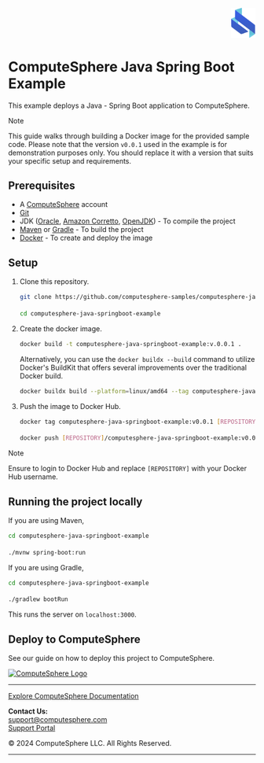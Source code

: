<p align="right">
    <img src="https://raw.githubusercontent.com/computesphere-samples/computesphere-nodejs-example/main/public/assets/logo.svg?token=GHSAT0AAAAAACOBHNZG3TPBPC74TUMV4MGUZSTITBA" width="50px" />
</p>

# ComputeSphere Java Spring Boot Example

This example deploys a Java - Spring Boot application to ComputeSphere.

> [!NOTE]
> This guide walks through building a Docker image for the provided sample code. Please note that the version `v0.0.1` used in the example is for demonstration purposes only. You should replace it with a version that suits your specific setup and requirements.

## Prerequisites

- A [ComputeSphere](https://computesphere.com) account
- [Git](https://git-scm.com/downloads)
- JDK ([Oracle](https://www.oracle.com/ie/java/technologies/downloads/), [Amazon Corretto](https://aws.amazon.com/corretto/?filtered-posts.sort-by=item.additionalFields.createdDate&filtered-posts.sort-order=desc), [OpenJDK](https://openjdk.org/install/)) - To compile the project
- [Maven](https://maven.apache.org/download.cgi) or [Gradle](https://gradle.org/install/) - To build the project
- [Docker](https://docs.docker.com/engine/install/) - To create and deploy the image

## Setup

1. Clone this repository.

    ```bash
    git clone https://github.com/computesphere-samples/computesphere-java-springboot-example.git

    cd computesphere-java-springboot-example
    ```

1. Create the docker image.

    ```bash
    docker build -t computesphere-java-springboot-example:v.0.0.1 .
    ```

    Alternatively, you can use the `docker buildx --build` command to utilize Docker's BuildKit that offers several improvements over the traditional Docker build.
    
    ```bash
    docker buildx build --platform=linux/amd64 --tag computesphere-java-springboot-example:v0.0.1 .
    ``` 

3. Push the image to Docker Hub.

    ```bash
    docker tag computesphere-java-springboot-example:v0.0.1 [REPOSITORY]/computesphere-java-springboot-example:v0.0.1

    docker push [REPOSITORY]/computesphere-java-springboot-example:v0.0.1
    ```

> [!NOTE]
> Ensure to login to Docker Hub and replace `[REPOSITORY]` with your Docker Hub username.

## Running the project locally

If you are using Maven,

```bash
cd computesphere-java-springboot-example

./mvnw spring-boot:run
```

If you are using Gradle,

```bash
cd computesphere-java-springboot-example

./gradlew bootRun
```

This runs the server on `localhost:3000`.

## Deploy to ComputeSphere

<!-- Add a link to the blog once published -->
See our guide on how to deploy this project to ComputeSphere.

<!-- Check if this is the right link to the dashboard -->
<a href="https://console.computesphere.com"> <img src="https://perizer.com/wp-content/uploads/2024/01/Group-1-1.png" alt="ComputeSphere Logo"> </a>

---
[Explore ComputeSphere Documentation](https://docs.computesphere.com)

**Contact Us:**  
[support@computesphere.com](mailto:support@computesphere.com)  
[Support Portal](https://support.computesphere.com/portal)

&copy; 2024 ComputeSphere LLC. All Rights Reserved.

---
